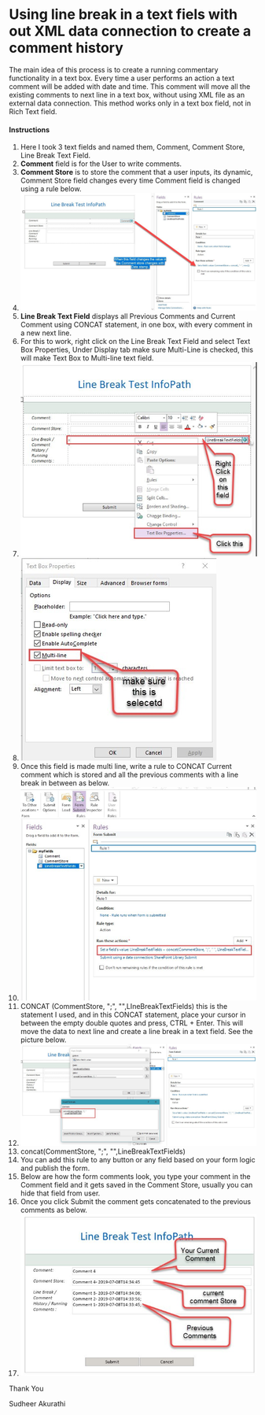 # Using line break in a text fiels with out XML data connection to create a comment history

The main idea of this process is to create a running commentary functionality in a text box. Every time a user performs an action a text comment will be added with date and time. This comment will move all the existing comments to next line in a text box, without using XML file as an external data connection. This method works only in a text box field, not in Rich Text field.

#### Instructions

1. Here I took 3 text fields and named them, Comment, Comment Store, Line Break Text Field.
2. **Comment** field is for the User to write comments.
3. **Comment Store** is to store the comment that a user inputs, its dynamic, Comment Store field changes every time Comment field is changed using a rule below.
4. ![Comment Store rule screenshot](src/images/linebreak/1.jpg)
5. **Line Break Text Field** displays all Previous Comments and Current Comment using CONCAT statement, in one box, with every comment in a new next line.
6. For this to work, right click on the Line Break Text Field and select Text Box Properties, Under Display tab make sure Multi-Line is checked, this will make Text Box to Multi-line text field.
7. ![Multi Line setup](src/images/linebreak/2.jpg)
8. ![Multi Line setup](src/images/linebreak/3.jpg)
9. Once this field is made multi line, write a rule to CONCAT Current comment which is stored and all the previous comments with a line break in between as below.
10. ![concat rule](src/images/linebreak/4.jpg)
11. CONCAT (CommentStore, ";", "",LIneBreakTextFields) this is the statement I used, and in this CONCAT statement, place your cursor in between the empty double quotes and press, CTRL + Enter. This will move the data to next line and create a line break in a text field. See the picture below.
12. ![concat rule](src/images/linebreak/5.jpg)
13. concat(CommentStore, ";", "",LineBreakTextFields)
14. You can add this rule to any button or any field based on your form logic and publish the form.
15. Below are how the form comments look, you type your comment in the Comment field and it gets saved in the Comment Store, usually you can hide that field from user.
16. Once you click Submit the comment gets concatenated to the previous comments as below.
17. ![final output](src/images/linebreak/6.jpg)


Thank You

Sudheer Akurathi

